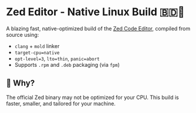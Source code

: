 # Zed Editor - Native Linux Build 🇧🇩🐧

A blazing fast, native-optimized build of the [Zed Code Editor](https://github.com/Hadi493/zed), compiled from source using:

- `clang` + `mold` linker
- `target-cpu=native`
- `opt-level=3`, `lto=thin`, `panic=abort`
- Supports `.rpm` and `.deb` packaging (via `fpm`)

## 🚀 Why?

The official Zed binary may not be optimized for your CPU. This build is faster, smaller, and tailored for your machine.

